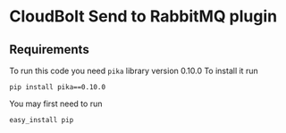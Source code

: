 # CloudBolt Send to RabbitMQ plugin

## Requirements

To run this code you need `pika` library version 0.10.0 To install it run

    pip install pika==0.10.0

You may first need to run

    easy_install pip
